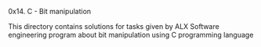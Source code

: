 0x14. C - Bit manipulation

This directory contains solutions for tasks given by ALX Software engineering program about bit manipulation using C programming language
